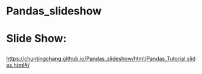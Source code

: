 # Pandas_slideshow

# Slide Show: <p><p>
https://chuntingchang.github.io/Pandas_slideshow/html/Pandas_Tutorial.slides.html#/